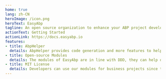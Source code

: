```yaml
---
home: true
lang: zh-CN
heroImage: /icon.png
heroText: EasyAbp
tagline: An open source organization to enhance your ABP project development efficiency.
actionText: Getting Started
actionLink: https://docs.easyabp.io
features:
- title: AbpHelper
  details: AbpHelper provides code generation and more features to help you develop applications and modules with the ABP framework.
- title: Open-source Modules
  details: The modules of EasyAbp are in line with DDD, they can help developers to build applications with the best practice.
- title: MIT License
  details: Developers can use our modules for business projects since the modules are released under the MIT license.
---
```

